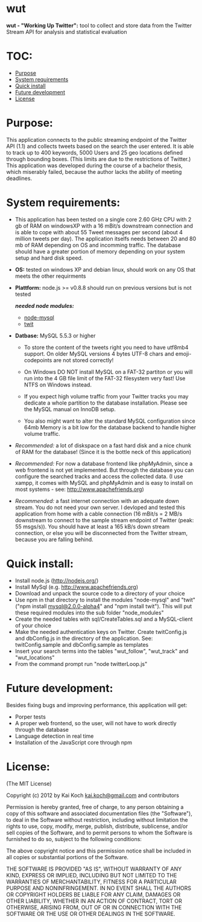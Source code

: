 wut
===
__wut - "Working Up Twitter":__ tool to collect and store data from the Twitter Stream API for analysis and statistical evaluation

TOC:
====
* [Purpose](README.md#purpose)
* [System requirements](README.md#system-requirements)
* [Quick install](README.md#quick-install)
* [Future development](README.md#future-development)
* [License](README.md#license)

Purpose:
========
This application connects to the public streaming endpoint of the Twitter API (1.1) and collects tweets based on the search the user entered. It is able to track up to 400 keywords, 5000 Users and 25 geo locations defined through bounding boxes. (This limits are due to the restrictions of Twitter.)
This application was developed during the course of a bachelor thesis, which miserably failed, because the author lacks the ability of meeting deadlines.

System requirements:
===================
+ This application has been tested on a single core 2.60 GHz CPU with 2 gb of RAM on windowsXP with a 16 mBit/s downstream connection and is able to cope with about 55 Tweet messages per second (about 4 million tweets per day). The application itselfs needs between 20 and 80 mb of RAM depending on OS and incomming traffic. The database should have a greater portion of memory depending on your system setup and hard disk speed.
+ __OS:__ tested on windows XP and debian linux, should work on any OS that meets the other requirments
+ __Plattform:__ node.js >= v0.8.8 should run on previous versions but is not tested

    *__needed node modules:__*
    * [node-mysql](https://github.com/felixge/node-mysql)
    * [twit](https://github.com/ttezel/twit)
 
+ __Datbase:__ MySQL 5.5.3 or higher    
    * To store the content of the tweets right you need to have utf8mb4 support. On older MySQL versions 4 bytes UTF-8 chars and emoji-codepoints are not stored correctly!

    * On Windows DO NOT install MySQL on a FAT-32 partiton or you will run into the 4 GB file limit of the FAT-32 filesystem very fast! Use NTFS on Windows instead.

    * If you expect high volume traffic from your Twitter tracks you may dedicate a whole partition to the database installation. Please see the MySQL manual on InnoDB setup.
    
    * You also might want to alter the standard MySQL configuration since 64mb Memory is a bit low for the database backend to handle higher volume traffic.
    
+ *Recommended:* a lot of diskspace on a fast hard disk and a nice chunk of RAM for the database! (Since it is the bottle neck of this application)

+ *Recommended:* For now a database frontend like phpMyAdmin, since a web frontend is not yet implemented. But through the database you can configure the searched tracks and access the collected data. (I use xampp, it comes with MySQL and phpMyAdmin and is easy to install on most systems - see: http://www.apachefriends.org)

+ *Recommended:* a fast internet connection with an adequate down stream. You do not need your own server. I devloped and tested this application from home with a cable connection (16 mBit/s = 2 MB/s downstream to connect to the sample stream endpoint of Twitter (peak: 55 msgs/s)). You should have at least a 165 kB/s down stream connection, or else you will be disconnected from the Twitter stream, because you are falling behind.

Quick install:
==============
* Install node.js (http://nodejs.org/)
* Install MySql (e.g. http://www.apachefriends.org)
* Download and unpack the source code to a directory of your choice
* Use npm in that directory to install the modules "node-mysql" and "twit" ("npm install mysql@2.0.0-alpha4" and "npm install twit"). This will put these required modules into the sub folder "node_modules"
* Create the needed tables with sql/CreateTables.sql and a MySQL-client of your choice
* Make the needed authentication keys on Twitter. Create twitConfig.js and dbConfig.js in the directory of the application. See: twitConfig.sample and dbConfig.sample as templates
* Insert your search terms into the tables "wut_follow", "wut_track" and "wut_locations"
* From the command prompt run "node twitterLoop.js"

Future development:
===================
Besides fixing bugs and improving performance, this application will get:
* Porper tests
* A proper web frontend, so the user, will not have to work directly through the database
* Language detection in real time
* Installation of the JavaScript core through npm

License:
========
(The MIT License)

Copyright (c) 2012 by Kai Koch kai.koch@gmail.com and contributors

Permission is hereby granted, free of charge, to any person obtaining a copy of this software and associated documentation files (the "Software"), to deal in the Software without restriction, including without limitation the rights to use, copy, modify, merge, publish, distribute, sublicense, and/or sell copies of the Software, and to permit persons to whom the Software is furnished to do so, subject to the following conditions:

The above copyright notice and this permission notice shall be included in all copies or substantial portions of the Software.

THE SOFTWARE IS PROVIDED "AS IS", WITHOUT WARRANTY OF ANY KIND, EXPRESS OR IMPLIED, INCLUDING BUT NOT LIMITED TO THE WARRANTIES OF MERCHANTABILITY, FITNESS FOR A PARTICULAR PURPOSE AND NONINFRINGEMENT. IN NO EVENT SHALL THE AUTHORS OR COPYRIGHT HOLDERS BE LIABLE FOR ANY CLAIM, DAMAGES OR OTHER LIABILITY, WHETHER IN AN ACTION OF CONTRACT, TORT OR OTHERWISE, ARISING FROM, OUT OF OR IN CONNECTION WITH THE SOFTWARE OR THE USE OR OTHER DEALINGS IN THE SOFTWARE.